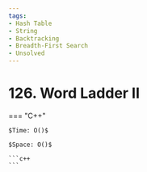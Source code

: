 ```yaml
---
tags:
- Hash Table
- String
- Backtracking
- Breadth-First Search
- Unsolved
---
```



# 126. Word Ladder II

=== "C++"

    $Time: O()$

    $Space: O()$

    ```c++
    ```